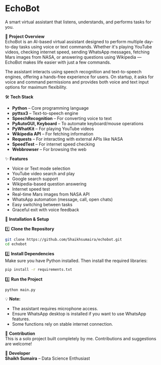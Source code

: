 

# EchoBot  
A smart virtual assistant that listens, understands, and performs tasks for you.

📑 **Project Overview**  
EchoBot is an AI-based virtual assistant designed to perform multiple day-to-day tasks using voice or text commands. Whether it's playing YouTube videos, checking internet speed, sending WhatsApp messages, fetching Mars images from NASA, or answering questions using Wikipedia — EchoBot makes life easier with just a few commands.

The assistant interacts using speech recognition and text-to-speech engines, offering a hands-free experience for users. On startup, it asks for voice and command permissions and provides both voice and text input options for maximum flexibility.

🛠️ **Tech Stack**  
- **Python** – Core programming language  
- **pyttsx3** – Text-to-speech engine  
- **SpeechRecognition** – For converting voice to text  
- **PyAutoGUI, Keyboard** – To automate keyboard/mouse operations  
- **PyWhatKit** – For playing YouTube videos  
- **Wikipedia API** – For fetching information  
- **Requests** – For interacting with external APIs like NASA  
- **SpeedTest** – For internet speed checking  
- **Webbrowser** – For browsing the web  

✨ **Features**
- Voice or Text mode selection  
- YouTube video search and play  
- Google search support  
- Wikipedia-based question answering  
- Internet speed test  
- Real-time Mars images from NASA API  
- WhatsApp automation (message, call, open chats)  
- Easy switching between tasks  
- Graceful exit with voice feedback  

🚀 **Installation & Setup**

1️⃣ **Clone the Repository**  
```bash
git clone https://github.com/Shaikhsumaira/echobot.git
cd echobot
```

2️⃣ **Install Dependencies**  
Make sure you have Python installed. Then install the required libraries:  
```bash
pip install -r requirements.txt
```

3️⃣ **Run the Project**  
```bash
python main.py
```

💡 **Note:**  
- The assistant requires microphone access.  
- Ensure WhatsApp desktop is installed if you want to use WhatsApp features.  
- Some functions rely on stable internet connection.

🤝 **Contribution**  
This is a solo project built completely by me. Contributions and suggestions are welcome!

👤 **Developer**  
**Shaikh Sumaira** – Data Science Enthusiast  
